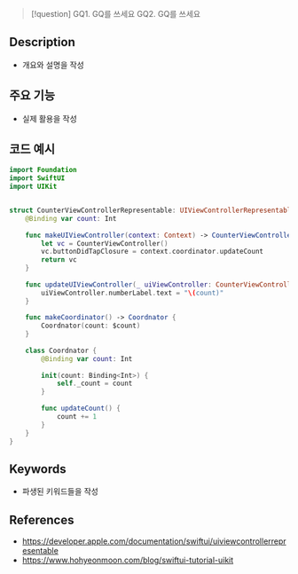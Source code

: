 >[!question]
>GQ1. GQ를 쓰세요
>GQ2. GQ를 쓰세요

## Description
- 개요와 설명을 작성

## 주요 기능
+ 실제 활용을 작성

## 코드 예시
```swift
import Foundation
import SwiftUI
import UIKit


struct CounterViewControllerRepresentable: UIViewControllerRepresentable {
    @Binding var count: Int
    
    func makeUIViewController(context: Context) -> CounterViewController {
        let vc = CounterViewController()
        vc.buttonDidTapClosure = context.coordinator.updateCount
        return vc
    }
    
    func updateUIViewController(_ uiViewController: CounterViewController, context: Context) {
        uiViewController.numberLabel.text = "\(count)"
    }
    
    func makeCoordinator() -> Coordnator {
        Coordnator(count: $count)
    }
    
    class Coordnator {
        @Binding var count: Int
        
        init(count: Binding<Int>) {
            self._count = count
        }
        
        func updateCount() {
            count += 1
        }
    }
}


```

## Keywords
+ 파생된 키워드들을 작성

## References
- https://developer.apple.com/documentation/swiftui/uiviewcontrollerrepresentable
- https://www.hohyeonmoon.com/blog/swiftui-tutorial-uikit
